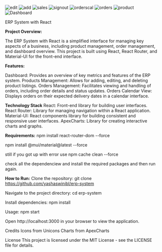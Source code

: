 ![edit](https://github.com/yashaswinibl/erp-system/assets/114874487/07d41cd0-e434-44aa-a6ce-aa981505d7d2)
![add](https://github.com/yashaswinibl/erp-system/assets/114874487/a5c1d9f4-6aff-45be-bcb0-aac84a0cc6e2)
![sales](https://github.com/yashaswinibl/erp-system/assets/114874487/0c5e2bae-eafa-419e-ad85-1d4f6fa9a714)
![signout](https://github.com/yashaswinibl/erp-system/assets/114874487/a78ea82f-1d12-4f2b-8809-1984d2486be8)
![orderscal](https://github.com/yashaswinibl/erp-system/assets/114874487/5b41ca5e-b66e-48ea-8757-fdd7e7b99f71)
![orders](https://github.com/yashaswinibl/erp-system/assets/114874487/653c9eea-3ea2-4123-a028-10f15bf76b1d)
![product](https://github.com/yashaswinibl/erp-system/assets/114874487/070a47e7-3cf0-4995-9019-0dd67c21170e)
![Dashboard](https://github.com/yashaswinibl/erp-system/assets/114874487/5589fc0e-ed7d-4e2e-8395-9394d834598b)

ERP System with React

**Project Overview:**

The ERP System with React is a simplified interface for managing key aspects of a business, including product management, order management, and dashboard overview. This project is built using React, React Router, and Material-UI for the front-end interface.

**Features:**

Dashboard: Provides an overview of key metrics and features of the ERP system.
Products Management: Allows for adding, editing, and deleting product listings.
Orders Management: Facilitates viewing and handling of orders, including order details and status updates.
Orders Calendar View: Displays orders on their expected delivery dates in a calendar interface.

**Technology Stack**
React: Front-end library for building user interfaces.
React Router: Library for managing navigation within a React application.
Material-UI: React components library for building consistent and responsive user interfaces.
ApexCharts: Library for creating interactive charts and graphs.

**Requirements:**
npm install react-router-dom   --force

npm install @mui/material@latest --force

still if you got up with error use
npm cache clean --force    

check all the dependenciew and install the required packages and then run again.

**How to Run:**
Clone the repository:
git clone <https://github.com/yashaswinibl/erp-system>

Navigate to the project directory:
cd erp-system

Install dependencies:
npm install

Usage:
npm start

Open http://localhost:3000 in your browser to view the application.

Credits
Icons from Unicons
Charts from ApexCharts

License
This project is licensed under the MIT License - see the LICENSE file for details.


